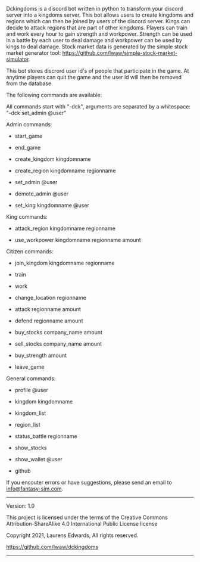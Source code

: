 Dckingdoms is a discord bot written in python to transform your discord
server into a kingdoms server. This bot allows users to create kingdoms
and regions which can then be joined by users of the discord server.
Kings can decide to attack regions that are part of other kingdoms.
Players can train and work every hour to gain strength and workpower.
Strength can be used in a battle by each user to deal damage and
workpower can be used by kings to deal damage. Stock market data is generated
by the simple stock market generator tool: https://github.com/lwaw/simple-stock-market-simulator.

This bot stores discrord user id's of people that participate in the
game. At anytime players can quit the game and the user id will then be
removed from the database.

The following commands are available:

All commands start with "-dck", arguments are separated by a whitespace:
"-dck set_admin @user"

Admin commands:

-   start\_game

-   end\_game

-   create\_kingdom kingdomname

-   create\_region kingdomname regionname

-   set\_admin @user

-   demote\_admin @user

-   set\_king kingdomname @user

King commands:

-   attack\_region kingdomname regionname

-   use\_workpower kingdomname regionname amount

Citizen commands:

-   join\_kingdom kingdomname regionname

-   train

-   work

-   change\_location regionname

-   attack regionname amount

-   defend regionname amount

-   buy\_stocks company\_name amount

-   sell\_stocks company\_name amount

-   buy\_strength amount

-   leave\_game

General commands:

-   profile @user

-   kingdom kingdomname

-   kingdom\_list

-   region\_list

-   status\_battle regionname

-   show\_stocks

-   show\_wallet @user

-   github

If you encouter errors or have suggestions, please send an email to
info@fantasy-sim.com.

* * * * *

Version: 1.0

This project is licensed under the terms of the Creative Commons
Attribution-ShareAlike 4.0 International Public License license

Copyright 2021, Laurens Edwards, All rights reserved.

https://github.com/lwaw/dckingdoms

* * * * *
